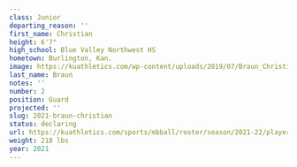 ```yaml
---
class: Junior
departing_reason: ''
first_name: Christian
height: 6'7"
high_school: Blue Valley Northwest HS
hometown: Burlington, Kan.
image: https://kuathletics.com/wp-content/uploads/2019/07/Braun_Christian_06132019.jpg
last_name: Braun
notes: ''
number: 2
position: Guard
projected: ''
slug: 2021-braun-christian
status: declaring
url: https://kuathletics.com/sports/mbball/roster/season/2021-22/player/christian-braun/
weight: 218 lbs
year: 2021
---
```

